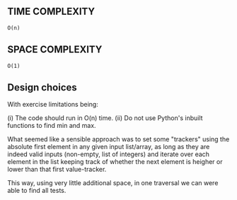## TIME COMPLEXITY

`O(n)`

## SPACE COMPLEXITY 

`O(1)`

## Design choices

With exercise limitations being:

(i) The code should run in O(n) time. 
(ii) Do not use Python's inbuilt functions to find min and max.

What seemed like a sensible approach was to set some "trackers" using the absolute first element in any given input list/array, as long as they are indeed valid inputs (non-empty, list of integers) and iterate over each element in the list keeping track of whether the next element is heigher or lower than that first value-tracker.

This way, using very little additional space, in one traversal we can were able to find all tests.